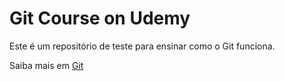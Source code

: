 # Git Course on Udemy

Este é um repositório de teste para ensinar como o Git funciona.

Saiba mais em [Git](https://git-scm.com/)
